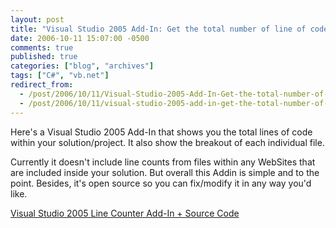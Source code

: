 ```yaml
---
layout: post
title: "Visual Studio 2005 Add-In: Get the total number of line of code in your solution"
date: 2006-10-11 15:07:00 -0500
comments: true
published: true
categories: ["blog", "archives"]
tags: ["C#", "vb.net"]
redirect_from: 
  - /post/2006/10/11/Visual-Studio-2005-Add-In-Get-the-total-number-of-line-of-code-in-your-solution
  - /post/2006/10/11/visual-studio-2005-add-in-get-the-total-number-of-line-of-code-in-your-solution
---
```

<!-- more -->
<p>Here's a Visual Studio 2005 Add-In that shows you the total lines of code within your solution/project. It also show the breakout of each individual file.</p>
<p>Currently it doesn't include line counts from files within any WebSites that are included inside your solution. But overall this Addin is simple and to the point. Besides, it's open source so you can fix/modify it in any way you'd like.</p>
<p><a href="http://www.codeproject.com/useritems/LineCounterAddin.asp">Visual Studio 2005 Line Counter&nbsp;Add-In + Source Code</a>&nbsp;</p>
